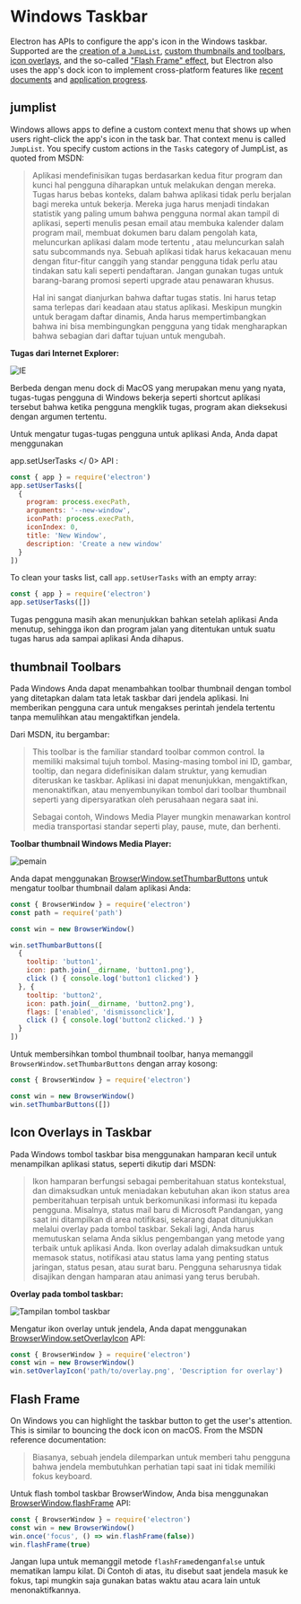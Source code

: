 # Windows Taskbar

Electron has APIs to configure the app's icon in the Windows taskbar. Supported are the [creation of a `JumpList`](#jumplist), [custom thumbnails and toolbars](#thumbnail-toolbars), [icon overlays](#icon-overlays-in-taskbar), and the so-called ["Flash Frame" effect](#flash-frame), but Electron also uses the app's dock icon to implement cross-platform features like [recent documents](./recent-documents.md) and [application progress](./progress-bar.md).

## jumplist

Windows allows apps to define a custom context menu that shows up when users right-click the app's icon in the task bar. That context menu is called `JumpList`. You specify custom actions in the `Tasks` category of JumpList, as quoted from MSDN:

> Aplikasi mendefinisikan tugas berdasarkan kedua fitur program dan kunci hal pengguna diharapkan untuk melakukan dengan mereka. Tugas harus bebas konteks, dalam bahwa aplikasi tidak perlu berjalan bagi mereka untuk bekerja. Mereka juga harus menjadi tindakan statistik yang paling umum bahwa pengguna normal akan tampil di aplikasi, seperti menulis pesan email atau membuka kalender dalam program mail, membuat dokumen baru dalam pengolah kata, meluncurkan aplikasi dalam mode tertentu , atau meluncurkan salah satu subcommands nya. Sebuah aplikasi tidak harus kekacauan menu dengan fitur-fitur canggih yang standar pengguna tidak perlu atau tindakan satu kali seperti pendaftaran. Jangan gunakan tugas untuk barang-barang promosi seperti upgrade atau penawaran khusus.
> 
> Hal ini sangat dianjurkan bahwa daftar tugas statis. Ini harus tetap sama terlepas dari keadaan atau status aplikasi. Meskipun mungkin untuk beragam daftar dinamis, Anda harus mempertimbangkan bahwa ini bisa membingungkan pengguna yang tidak mengharapkan bahwa sebagian dari daftar tujuan untuk mengubah.

__Tugas dari Internet Explorer:__

![IE](https://i-msdn.sec.s-msft.com/dynimg/IC420539.png)

Berbeda dengan menu dock di MacOS yang merupakan menu yang nyata, tugas-tugas pengguna di Windows bekerja seperti shortcut aplikasi tersebut bahwa ketika pengguna mengklik tugas, program akan dieksekusi dengan argumen tertentu.

Untuk mengatur tugas-tugas pengguna untuk aplikasi Anda, Anda dapat menggunakan

 app.setUserTasks </ 0>  API :</p> 



```javascript
const { app } = require('electron')
app.setUserTasks([
  {
    program: process.execPath,
    arguments: '--new-window',
    iconPath: process.execPath,
    iconIndex: 0,
    title: 'New Window',
    description: 'Create a new window'
  }
])
```


To clean your tasks list, call `app.setUserTasks` with an empty array:



```javascript
const { app } = require('electron')
app.setUserTasks([])
```


Tugas pengguna masih akan menunjukkan bahkan setelah aplikasi Anda menutup, sehingga ikon dan program jalan yang ditentukan untuk suatu tugas harus ada sampai aplikasi Anda dihapus.




## thumbnail Toolbars

Pada Windows Anda dapat menambahkan toolbar thumbnail dengan tombol yang ditetapkan dalam tata letak taskbar dari jendela aplikasi. Ini memberikan pengguna cara untuk mengakses perintah jendela tertentu tanpa memulihkan atau mengaktifkan jendela.

Dari MSDN, itu bergambar:



> This toolbar is the familiar standard toolbar common control. Ia memiliki maksimal tujuh tombol. Masing-masing tombol ini ID, gambar, tooltip, dan negara didefinisikan dalam struktur, yang kemudian diteruskan ke taskbar. Aplikasi ini dapat menunjukkan, mengaktifkan, menonaktifkan, atau menyembunyikan tombol dari toolbar thumbnail seperti yang dipersyaratkan oleh perusahaan negara saat ini.
> 
> Sebagai contoh, Windows Media Player mungkin menawarkan kontrol media transportasi standar seperti play, pause, mute, dan berhenti.

__Toolbar thumbnail Windows Media Player:__

![pemain](https://i-msdn.sec.s-msft.com/dynimg/IC420540.png)

Anda dapat menggunakan [BrowserWindow.setThumbarButtons](../api/browser-window.md#winsetthumbarbuttonsbuttons-windows) untuk mengatur toolbar thumbnail dalam aplikasi Anda:



```javascript
const { BrowserWindow } = require('electron')
const path = require('path')

const win = new BrowserWindow()

win.setThumbarButtons([
  {
    tooltip: 'button1',
    icon: path.join(__dirname, 'button1.png'),
    click () { console.log('button1 clicked') }
  }, {
    tooltip: 'button2',
    icon: path.join(__dirname, 'button2.png'),
    flags: ['enabled', 'dismissonclick'],
    click () { console.log('button2 clicked.') }
  }
])
```


Untuk membersihkan tombol thumbnail toolbar, hanya memanggil `BrowserWindow.setThumbarButtons` dengan array kosong:



```javascript
const { BrowserWindow } = require('electron')

const win = new BrowserWindow()
win.setThumbarButtons([])
```





## Icon Overlays in Taskbar

Pada Windows tombol taskbar bisa menggunakan hamparan kecil untuk menampilkan aplikasi status, seperti dikutip dari MSDN:



> Ikon hamparan berfungsi sebagai pemberitahuan status kontekstual, dan dimaksudkan untuk meniadakan kebutuhan akan ikon status area pemberitahuan terpisah untuk berkomunikasi informasi itu kepada pengguna. Misalnya, status mail baru di Microsoft Pandangan, yang saat ini ditampilkan di area notifikasi, sekarang dapat ditunjukkan melalui overlay pada tombol taskbar. Sekali lagi, Anda harus memutuskan selama Anda siklus pengembangan yang metode yang terbaik untuk aplikasi Anda. Ikon overlay adalah dimaksudkan untuk memasok status, notifikasi atau status lama yang penting status jaringan, status pesan, atau surat baru. Pengguna seharusnya tidak disajikan dengan hamparan atau animasi yang terus berubah.

__Overlay pada tombol taskbar:__

![Tampilan tombol taskbar](https://i-msdn.sec.s-msft.com/dynimg/IC420441.png)

Mengatur ikon overlay untuk jendela, Anda dapat menggunakan [BrowserWindow.setOverlayIcon](../api/browser-window.md#winsetoverlayiconoverlay-description-windows) API:



```javascript
const { BrowserWindow } = require('electron')
const win = new BrowserWindow()
win.setOverlayIcon('path/to/overlay.png', 'Description for overlay')
```





## Flash Frame

On Windows you can highlight the taskbar button to get the user's attention. This is similar to bouncing the dock icon on macOS. From the MSDN reference documentation:



> Biasanya, sebuah jendela dilemparkan untuk memberi tahu pengguna bahwa jendela membutuhkan perhatian tapi saat ini tidak memiliki fokus keyboard.

Untuk flash tombol taskbar BrowserWindow, Anda bisa menggunakan [BrowserWindow.flashFrame](../api/browser-window.md#winflashframeflag) API:



```javascript
const { BrowserWindow } = require('electron')
const win = new BrowserWindow()
win.once('focus', () => win.flashFrame(false))
win.flashFrame(true)
```


Jangan lupa untuk memanggil metode `flashFrame`dengan`false` untuk mematikan lampu kilat. Di Contoh di atas, itu disebut saat jendela masuk ke fokus, tapi mungkin saja gunakan batas waktu atau acara lain untuk menonaktifkannya.
